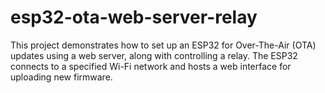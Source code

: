 # esp32-ota-web-server-relay
This project demonstrates how to set up an ESP32 for Over-The-Air (OTA) updates using a web server, along with controlling a relay. The ESP32 connects to a specified Wi-Fi network and hosts a web interface for uploading new firmware.
